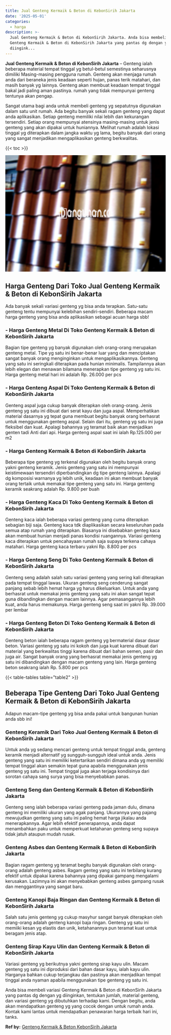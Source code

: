 ```yaml
---
title: Jual Genteng Kermaik & Beton di KebonSirih Jakarta
date: '2025-05-01'
categories:
  - harga
description: >-
  Jual Genteng Kermaik & Beton di KebonSirih Jakarta. Anda bisa membeli variasi
  Genteng Kermaik & Beton di KebonSirih Jakarta yang pantas dg dengan yg
  diingink...
---
```


**Jual Genteng Kermaik & Beton di KebonSirih Jakarta** – Genteng ialah beberapa material tempat tinggal yg betul-betul semestinya seharusnya dimiliki Masing-masing pengguna rumah. Genteng akan menjaga rumah anda dari beraneka jenis keadaan seperti hujan, panas terik matahari, dan masih banyak yg lainnya. Genteng akan membuat keadaan tempat tinggal bakal jadi paling aman pastinya. rumah yang tidak mempunyai genteng tentunya akan pengap.

Sangat utama bagi anda untuk membeli genteng yg sepatutnya digunakan dalam satu unit rumah. Ada begitu banyak sekali ragam genteng yang dapat anda aplikasikan. Setiap genteng memiliki nilai lebih dan kekurangan tersendiri. Setiap orang mempunyai atensinya masing-masing untuk jenis genteng yang akan dipakai untuk huniannya. Melihat rumah adalah lokasi tinggal yg diterapkan dalam jangka waktu yg lama, begitu banyak dari orang yang sangat menjadikan mengaplikasikan genteng berkwalitas.

{{< toc >}}

![Jual Genteng Kermaik & Beton di KebonSirih Jakarta](/images/genteng-minimalis-murah14.png)

## Harga Genteng Dari Toko Jual Genteng Kermaik & Beton di KebonSirih Jakarta

Ada banyak sekali variasi genteng yg bisa anda terapkan. Satu-satu genteng tentu mempunyai kelebihan sendiri-sendiri. Beberapa macam harga genteng yang bisa anda aplikasikan sebagai acuan harga sbb!

### \- Harga Genteng Metal Di Toko Genteng Kermaik & Beton di KebonSirih Jakarta

Bagian tipe genteng yg banyak digunakan oleh orang-orang merupakan genteng metal. Tipe yg satu ini benar-benar luar yang dan menciptakan sangat banyak orang menginginkan untuk mengaplikasikannya. Genteng yang satu ini seringkali diterapkan pada hunian minimalis. Tampilannya akan lebih elegan dan menawan bilamana menerapkan tipe genteng yg satu ini. Harga genteng metal hari ini adalah Rp. 26.000 per pcs

### \- Harga Genteng Aspal Di Toko Genteng Kermaik & Beton di KebonSirih Jakarta

Genteng aspal juga cukup banyak diterapkan oleh orang-orang. Jenis genteng yg satu ini dibuat dari serat kayu dan juga aspal. Memperhatikan material dasarnya yg tepat guna membuat begitu banyak orang berhasrat untuk menggunakan genteng aspal. Selain dari itu, genteng yg satu ini juga fleksibel dan kuat. Apalagi bahannya yg teramat baik akan menjadikan genten tadi Anti dari api. Harga genteng aspal saat ini ialah Rp.125.000 per m2

### \- Harga Genteng Kermaik & Beton di KebonSirih Jakarta

Beberapa tipe genteng yg terkenal digunakan oleh begitu banyak orang yakni genteng keramik. Jenis genteng yang satu ini mempunyai keistimewaan tersendiri diperbandingkan dg tipe genteng lainnya. Apalagi dg komposisi warnanya yg lebih unik, keadaan ini akan membuat banyak orang tertaik untuk memakai tipe genteng yang satu ini. Harga genteng keramik seakrang adalah Rp. 9.800 per buah

### \- Harga Genteng Kaca Di Toko Genteng Kermaik & Beton di KebonSirih Jakarta

Genteng kaca ialah beberapa variasi genteng yang cuma diterapkan sebagian biji saja. Genteng kaca tdk diaplikasikan secara keseluruhan pada semua atap rumah yang diterapkan. Biasanya ini disebabkan genteg kaca akan membuat hunian menjadi panas kondisi ruangannya. Variasi genteng kaca diterapkan untuk pencahayaan rumah saja supaya terkena cahaya matahari. Harga genteng kaca terbaru yakni Rp. 8.800 per pcs

### \- Harga Genteng Seng Di Toko Genteng Kermaik & Beton di KebonSirih Jakarta

Genteng seng adalah salah satu variasi genteng yang sering kali diterapkan pada tempat tinggal lawas. Ukuran genteng seng cenderung sangat panjang sebab lebih hemat harga yg harus dikeluarkan. Untuk anda yang berhasrat untuk memakai jenis genteng yang satu ini akan sangat tepat guna dibandingkan dengan macam lainnya. Agar pemasangannya lebih kuat, anda harus memakunya. Harga genteng seng saat ini yakni Rp. 39.000 per lembar

### \- Harga Genteng Beton Di Toko Genteng Kermaik & Beton di KebonSirih Jakarta

Genteng beton ialah beberapa ragam genteng yg bermaterial dasar dasar beton. Variasi genteng yg satu ini kokoh dan juga kuat karena dibuat dari material yang berkwalitas tinggi karena dibuat dari bahan semen, pasir dan juga air. Sangat banyak orang yang berhasrat memakai jenis genteng yg satu ini dibandingkan dengan macam genteng yang lain. Harga genteng beton seakrang ialah Rp. 5.800 per pcs

{{< table-tables table="table2" >}}

## Beberapa Tipe Genteng Dari Toko Jual Genteng Kermaik & Beton di KebonSirih Jakarta

Adapun macam-tipe genteng yg bisa anda pakai untuk bangunan hunian anda sbb ini!

### Genteng Keramik Dari Toko Jual Genteng Kermaik & Beton di KebonSirih Jakarta

Untuk anda yg sedang mencari genteng untuk tempat tinggal anda, genteng keramik menjadi alternatif yg sungguh-sungguh ideal untuk anda. Jenis genteng yang satu ini memiliki ketertarikan sendiri dimana anda yg memiliki tempat tinggal akan semakin tepat guna apabila menggunakan jenis genteng yg satu ini. Tempat tinggal juga akan terjaga kondisinya dari sorotan cahaya sang surya yang bisa menyebabkan panas.

### Genteng Seng dan Genteng Kermaik & Beton di KebonSirih Jakarta

Genteng seng ialah beberapa variasi genteng pada jaman dulu, dimana genteng ini memiliki ukuran yang agak panjang. Ukurannya yang pajang mewujudkan genteng yang satu ini paling hemat harga jikalau anda menerapkannya. Agar lebih efektif penerapannya, anda dapat menambahkan paku untuk memperkuat ketahanan genteng seng supaya tidak jatuh ataupun mudah rusak.

### Genteng Asbes dan Genteng Kermaik & Beton di KebonSirih Jakarta

Bagian ragam genteng yg teramat begitu banyak digunakan oleh orang-orang adalah genteng asbes. Ragam genteg yang satu ini terbilang kurang efektif untuk dipakai karena bahannya yang dipakai gampang mengalami kerusakan. Lazimnya ini akan menyebabkan genteng asbes gampang rusak dan menggantinya yang sangat baru.

### Genteng Kanopi Baja Ringan dan Genteng Kermaik & Beton di KebonSirih Jakarta

Salah satu jenis genteng yg cukup masyhur sangat banyak diterapkan oleh orang-orang adalah genteng kanopi baja ringan. Genteng yg satu ini memiiki kesan yg elastis dan unik, ketahanannya pun teramat kuat untuk beragam jenis atap.

### Genteng Sirap Kayu Ulin dan Genteng Kermaik & Beton di KebonSirih Jakarta

Variasi genteng yg berikutnya yakni genteng sirap kayu ulin. Macam genteng yg satu ini diproduksi dari bahan dasar kayu, ialah kayu ulin. Harganya bahkan cukup terjangkau dan pastinya akan menjadikan tempat tinggal anda nyaman apabila menggunakan tipe genteng yg satu ini.

Anda bisa membeli variasi Genteng Kermaik & Beton di KebonSirih Jakarta yang pantas dg dengan yg diinginkan, tentukan jumlah, material genteng, dan variasi genteng yg dibutuhkan terhadap kami. Dengan begitu, anda akan mendapatkan genteng yg yang cocok dengan untuk rumah anda. Kontak kami lantas untuk mendapatkan penawaran harga terbaik hari ini, tanks.

**Ref by:**  [Genteng Kermaik & Beton  KebonSirih Jakarta](https://id.wikipedia.org/wiki/Genteng)
